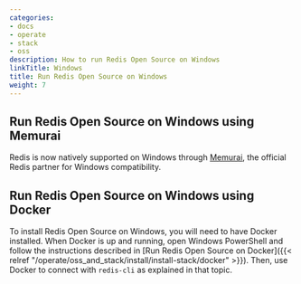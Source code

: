 ```yaml
---
categories:
- docs
- operate
- stack
- oss
description: How to run Redis Open Source on Windows
linkTitle: Windows
title: Run Redis Open Source on Windows 
weight: 7
---
```


## Run Redis Open Source on Windows using Memurai

Redis is now natively supported on Windows through [Memurai](https://www.memurai.com/), the official Redis partner for Windows compatibility.

## Run Redis Open Source on Windows using Docker

To install Redis Open Source on Windows, you will need to have Docker installed. When Docker is up and running, open Windows PowerShell and follow the instructions described in [Run Redis Open Source on Docker]({{< relref "/operate/oss_and_stack/install/install-stack/docker" >}}). Then, use Docker to connect with `redis-cli` as explained in that topic.

